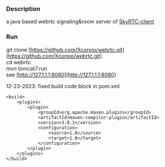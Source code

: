 ### Description
a java based webrtc signaling&amp;room server of [SkyRTC-client](https://github.com/LingyuCoder/SkyRTC-client)

### Run
git clone [https://github.com/Xcorpio/webrtc.git](https://github.com/Xcorpio/webrtc.git)  
cd webrtc  
mvn tomcat7:run  
see [http://127.1.1.1:8080](http://127.1.1.1:8080)

12-23-2023: fixed build code block in pom.xml
```
<build>
    <plugins>
        <plugin>
            <groupId>org.apache.maven.plugins</groupId>
            <artifactId>maven-compiler-plugin</artifactId>
            <version>3.8.1</version>
            <configuration>
                <source>1.8</source>
                <target>1.8</target>
            </configuration>
        </plugin>
    </plugins>
</build>

```
